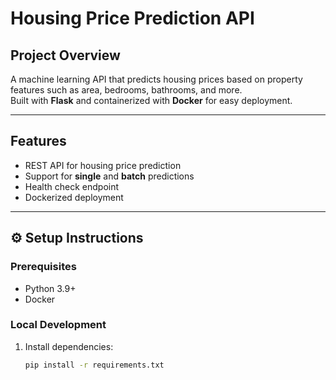 # Housing Price Prediction API

## Project Overview
A machine learning API that predicts housing prices based on property features such as area, bedrooms, bathrooms, and more.  
Built with **Flask** and containerized with **Docker** for easy deployment.

---

## Features
- REST API for housing price prediction
- Support for **single** and **batch** predictions
- Health check endpoint
- Dockerized deployment

---

## ⚙️ Setup Instructions

### Prerequisites
- Python 3.9+
- Docker

### Local Development

1. Install dependencies:
   ```bash
   pip install -r requirements.txt
